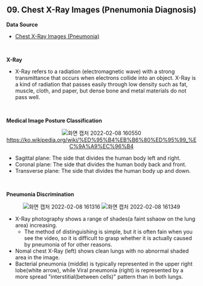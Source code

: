 <div align="center">  

## 09. Chest X-Ray Images (Pnenumonia Diagnosis) 
</div>

**Data Source**
 - [Chest X-Ray Images (Pneumonia)](https://www.kaggle.com/paultimothymooney/chest-xray-pneumonia)
<br>

**X-Ray**
- X-Ray refers to a radiation (electromagnetic wave) with a strong transmittance that occurs when electrons collide into an object. X-Ray is a kind of radiation that passes easily through low density such as fat, muscle, cloth, and paper, but dense bone and metal materials do not pass well.
<br>

**Medical Image Posture Classification**
<div align="center">  
  
![화면 캡처 2022-02-08 160550](https://user-images.githubusercontent.com/94345086/152935552-a8923e82-b9ce-41ec-bb22-8091078f96fd.jpg)
  <https://ko.wikipedia.org/wiki/%ED%95%B4%EB%B6%80%ED%95%99_%EC%9A%A9%EC%96%B4>
</div>

- Sagittal plane: The side that divides the human body left and right.
- Coronal plane: The side that divides the human body back and front.
- Transverse plane: The side that divides the human body up and down.
<br>

**Pneumonia Discrimination**
<div align="center">  

![화면 캡처 2022-02-08 161316](https://user-images.githubusercontent.com/94345086/152936552-4f0f5260-da31-449e-b78c-d70d03886908.jpg)
![화면 캡처 2022-02-08 161349](https://user-images.githubusercontent.com/94345086/152936612-7dc45ce0-c17a-4be9-85f9-7c4649d3bf9b.jpg)
</div>
  
- X-Ray photography shows a range of shades(a faint sshaow on the lung area) increasing.
  - The method of distinguishing is simple, but it is often fain when you see the video, so it is difficult to grasp whether it is actually caused by pneumonia of for other reasons.
- Nomal chest X-Ray (left) shows clean lungs with no abnormal shaded area in the image.
- Bacterial pneumonia (middle) is typically represented in the upper right lobe(white arrow), while Viral pneumonia (right) is represented by a more spread "interstitial(between cells)" pattern than in both lungs.
